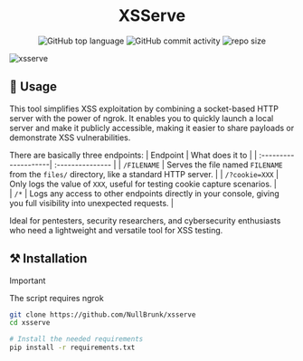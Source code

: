<div align="center">

# XSServe

![GitHub top language](https://img.shields.io/github/languages/top/NullBrunk/XSServe?style=for-the-badge)
![GitHub commit activity](https://img.shields.io/github/commit-activity/m/NullBrunk/XSServe?style=for-the-badge)
![repo size](https://img.shields.io/github/repo-size/NullBrunk/XSServe?style=for-the-badge)
</div>

![xsserve](https://github.com/user-attachments/assets/ba788344-952d-430f-8ace-fbc4d4de5369)


## 🚀 Usage

This tool simplifies XSS exploitation by combining a socket-based HTTP server with the power of ngrok. 
It enables you to quickly launch a local server and make it publicly accessible, making it easier to share payloads or demonstrate XSS vulnerabilities. 

There are basically three endpoints:
| Endpoint             | What does it to          | 
| :--------------------| :--------------- | 
| `/FILENAME`          | Serves the file named `FILENAME` from the `files/` directory, like a standard HTTP server.    | 
| `/?cookie=XXX`       | Only logs the value of `XXX`, useful for testing cookie capture scenarios.    |      
| `/*`                 | Logs any access to other endpoints directly in your console, giving you full visibility into unexpected requests. |   

Ideal for pentesters, security researchers, and cybersecurity enthusiasts who need a lightweight and versatile tool for XSS testing.


## ⚒️ Installation
>[!IMPORTANT]
> The script requires ngrok

```bash
git clone https://github.com/NullBrunk/xsserve
cd xsserve

# Install the needed requirements
pip install -r requirements.txt
```
